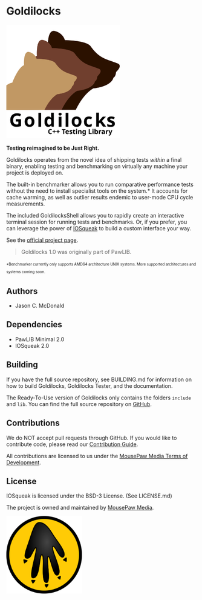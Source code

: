 Goldilocks
========================================

<img src=docs/source/goldilocks.svg width=300vw/>

**Testing reimagined to be Just Right.**

Goldilocks operates from the novel idea of shipping tests *within* a final
binary, enabling testing and benchmarking on virtually any machine your
project is deployed on.

The built-in benchmarker allows you to run comparative performance tests
without the need to install specialist tools on the system.* It accounts for
cache warming, as well as outlier results endemic to user-mode CPU cycle
measurements.

The included GoldilocksShell allows you to rapidly create an interactive
terminal session for running tests and benchmarks. Or, if you prefer, you
can leverage the power of [IOSqueak](https://mousepawmedia.com/iosqueak)
to build a custom interface your way.

See the [official project page](https://mousepawmedia.com/goldilocks).

> Goldilocks 1.0 was originally part of PawLIB.

<sup><sub>
    *Benchmarker currently only supports AMD64 architecture UNIX systems.
    More supported architectures and systems coming soon.
</sub></sup>

Authors
----------------------------------------

 - Jason C. McDonald

Dependencies
----------------------------------------

* PawLIB Minimal 2.0
* IOSqueak 2.0

Building
----------------------------------------

If you have the full source repository, see BUILDING.md for information
on how to build Goldilocks, Goldilocks Tester, and the documentation.

The Ready-To-Use version of Goldilocks only contains the folders `include`
and `lib`. You can find the full source repository on
[GitHub](https://github.com/mousepawmedia/goldilocks).

Contributions
----------------------------------------

We do NOT accept pull requests through GitHub.
If you would like to contribute code, please read our
[Contribution Guide](https://mousepawmedia.com/developers/contribution).

All contributions are licensed to us under the
[MousePaw Media Terms of Development](https://mousepawmedia.com/termsofdevelopment).

License
----------------------------------------

IOSqueak is licensed under the BSD-3 License. (See LICENSE.md)

The project is owned and maintained by [MousePaw Media](https://mousepawmedia.com/developers).

<img src=docs/source/mousepaw_logo_circle.svg width=200vw/>

